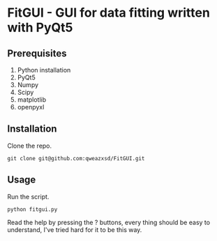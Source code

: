 ﻿# FitGUI - GUI for data fitting written with PyQt5
## Prerequisites

 1. Python installation
 2. PyQt5
 3. Numpy
 4. Scipy
 5. matplotlib
 6. openpyxl


## Installation
 Clone the repo.
 
    git clone git@github.com:qweazxsd/FitGUI.git
    
## Usage
Run the script.

    python fitgui.py

Read the help by pressing the ? buttons, every thing should be easy to understand, I've tried hard for it to be this way.

 
